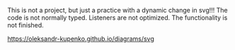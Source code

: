 This is not a project, but just a practice with a dynamic change in svg!!!
The code is not normally typed. Listeners are not optimized. The functionality is not finished.

https://oleksandr-kupenko.github.io/diagrams/svg
